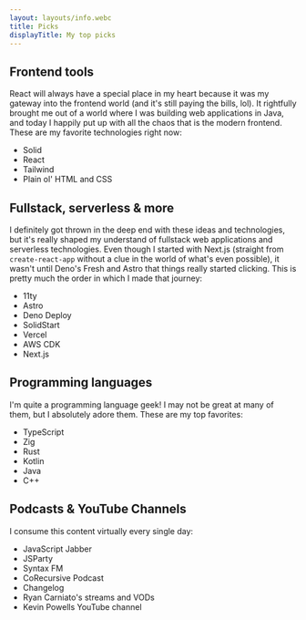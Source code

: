 ```yaml
---
layout: layouts/info.webc
title: Picks
displayTitle: My top picks
---
```


## Frontend tools

React will always have a special place in my heart because it was my gateway into the frontend world (and it's still paying the bills, lol). It rightfully brought me out of a world where I was building web applications in Java, and today I happily put up with all the chaos that is the modern frontend. These are my favorite technologies right now:

- Solid
- React
- Tailwind
- Plain ol' HTML and CSS

## Fullstack, serverless & more 

I definitely got thrown in the deep end with these ideas and technologies, but it's really shaped my understand of fullstack web applications and serverless technologies. Even though I started with Next.js (straight from `create-react-app` without a clue in the world of what's even possible), it wasn't until Deno's Fresh and Astro that things really started clicking. This is pretty much the order in which I made that journey:

- 11ty
- Astro
- Deno Deploy
- SolidStart
- Vercel
- AWS CDK
- Next.js

## Programming languages 

I'm quite a programming language geek! I may not be great at many of them, but I absolutely adore them. These are my top favorites:

- TypeScript
- Zig
- Rust
- Kotlin
- Java
- C++

## Podcasts & YouTube Channels

I consume this content virtually every single day:

- JavaScript Jabber
- JSParty
- Syntax FM
- CoRecursive Podcast
- Changelog
- Ryan Carniato's streams and VODs
- Kevin Powells YouTube channel

